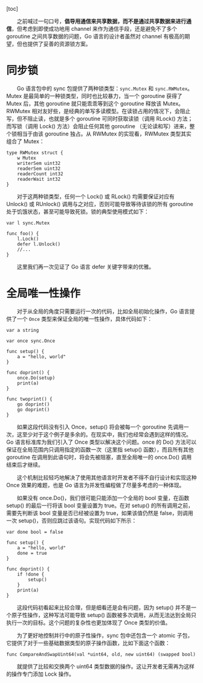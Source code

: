 [toc]

　　之前喊过一句口号，**倡导用通信来共享数据，而不是通过共享数据来进行通信**，但考虑到即使成功地用 channel 来作为通信手段，还是避免不了多个 goroutine 之间共享数据的问题，Go 语言的设计者虽然对 channel 有极高的期望，但也提供了妥善的资源锁方案。

# 同步锁

　　Go 语言包中的 sync 包提供了两种锁类型：`sync.Mutex` 和 `sync.RWMutex`。Mutex 是最简单的一种锁类型，同时也比较暴力，当一个 goroutine 获得了 Mutex 后，其他 goroutine 就只能乖乖等到这个 goroutine 释放该 Mutex。RWMutex 相对友好些，是经典的单写多读模型。在读锁占用的情况下，会阻止写，但不阻止读，也就是多个 goroutine 可同时获取读锁（调用 RLock() 方法；而写锁（调用 Lock() 方法）会阻止任何其他 goroutine （无论读和写）进来，整个锁相当于由该 goroutine 独占。从 RWMutex 的实现看，RWMutex 类型其实组合了 Mutex：

```
type RWMutex struct {
	w Mutex
	writerSem uint32
	readerSem uint32
	readerCount int32
	readerWait int32
}
```

　　对于这两种锁类型，任何一个 Lock() 或 RLock() 均需要保证对应有 Unlock() 或 RUnlock() 调用与之对应，否则可能导致等待该锁的所有 goroutine 处于饥饿状态，甚至可能导致死锁。锁的典型使用模式如下：

```
var l sync.Mutex

func foo() {
	l.Lock()
	defer l.Unlock()
	//...
}
```

　　这里我们再一次见证了 Go 语言 defer 关键字带来的优雅。

# 全局唯一性操作

　　对于从全局的角度只需要运行一次的代码，比如全局初始化操作，Go 语言提供了一个 `Once` 类型来保证全局的唯一性操作，具体代码如下：

```
var a string

var once sync.Once

func setup() {
	a = "hello, world"
}

func doprint() {
	once.Do(setup)
	print(a)
}

func twoprint() {
	go doprint()
	go doprint()
}
```

　　如果这段代码没有引入 Once，setup() 将会被每一个 goroutine 先调用一次，这至少对于这个例子是多余的。在现实中，我们也经常会遇到这样的情况。Go 语言标准库为我们引入了 Once 类型以解决这个问题。once 的 Do() 方法可以保证在全局范围内只调用指定的函数一次（这里指 setup() 函数），而且所有其他 goroutine 在调用到此语句时，将会先被阻塞，直至全局唯一的 once.Do() 调用结束后才继续。

　　这个机制比较轻巧地解决了使用其他语言时开发者不得不自行设计和实现这种 Once 效果的难题，也是 Go 语言为并发性编程做了尽量多考虑的一种体现。

　　如果没有 once.Do()，我们很可能只能添加一个全局的 bool 变量，在函数 setup() 的最后一行将该 bool 变量设置为 true。在对 setup() 的所有调用之前，需要先判断该 bool 变量是否已经被设置为 true，如果该值仍然是 false，则调用一次 setup()，否则应跳过该语句。实现代码如下所示：

```
var done bool = false

func setup() {
	a = "hello, world"
	done = true
}

func doprint() {
	if !done {
		setup()
	}
	print(a)
}
```

　　这段代码初看起来比较合理，但是细看还是会有问题，因为 setup() 并不是一个原子性操作，这种写法可能导致 setup() 函数被多次调用，从而无法达到全局只执行一次的目标。这个问题的复杂性也更加体现了 Once 类型的价值。

　　为了更好地控制并行中的原子性操作，sync 包中还包含一个 atomic 子包，它提供了对于一些基础数据类型的原子操作函数，比如下面这个函数：

```
func CompareAndSwapUint64(val *uint64, old, new uint64) (swapped bool)
```

　　就提供了比较和交换两个 uint64 类型数据的操作。这让开发者无需再为这样的操作专门添加 Lock 操作。

